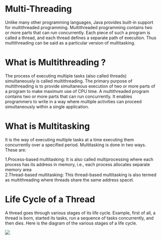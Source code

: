 # Multi-Threading

Unlike many other programming languages, Java provides built-in support for multithreaded programming. Multithreaded programming contains two or more parts that can run concurrently. Each piece of such a program is called a thread, and each thread defines a separate path of execution. Thus multithreading can be said as a particular version of multitasking.

# What is Multithreading ?
The process of executing multiple tasks (also called threads) simultaneously is called multithreading. The primary purpose of multithreading is to provide simultaneous execution of two or more parts of a program to make maximum use of CPU time. A multithreaded program contains two or more parts that can run concurrently. It enables programmers to write in a way where multiple activities can proceed simultaneously within a single application.

# What is Multitasking

It is the way of executing multiple tasks at a time executing them concurrently over a specified period. Multitasking is done in two ways. These are:

1.Process-based multitasking: It is also called multiprocessing where each process has its address in memory, i.e., each process allocates separate memory area\
2.Thread-based multitasking: This thread-based multitasking is also termed as multithreading where threads share the same address space\


# Life Cycle of a Thread

A thread goes through various stages of its life cycle. Example, first of all, a thread is born, started its tasks, run a sequence of tasks concurrently, and then dies. Here is the diagram of the various stages of a life cycle.

<img src="https://th.bing.com/th/id/R.e3053f8e995a66aeec23d7b1c062afbf?rik=OkilWb%2b3hMCQIg&riu=http%3a%2f%2f1.bp.blogspot.com%2f-kw-DvMwD3hE%2fWoHR2x6WEhI%2fAAAAAAAAY_k%2fC9BVhFbVYsAD2DoqooyhTCGvzyVF1QIAgCK4BGAYYCw%2fs1600%2fPresentation1.png&ehk=voe%2fC3zfdyFw%2bGWBw5hV6HQy%2bUpBqzR%2fqfD2or5v2HQ%3d&risl=&pid=ImgRaw&r=0" />
